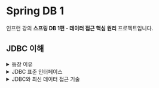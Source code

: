 # Spring DB 1
인프런 강의 **스프링 DB 1편 - 데이터 접근 핵심 원리** 프로젝트입니다.

## JDBC 이해
<details><summary>등장 이유</summary>
<p>

- 대부분의 서비스의 경우 주요 데이터를 데이터베이스에 저장합니다.
- 일반적인 애플리케이션 서버와 데이터베이스의 연결은 다음과 같습니다.
  + 커넥션 연결: 주로 TCP/IP를 사용해 커넥션을 연결
  + SQL 전달: 애플리케이션 서버는 DB가 이해할 수 있는 SQL을 연결된 커넥션을 통해 DB에 전달
  + 결과 응답: DB는 전달된 SQL을 수행하고 그 결과를 응답
- 여기에는 2가지 큰 문제가 있었는데
  + DB마다 연결 방식이 달라서 DB를 변경하면 애플리케이션 서버에 개발된 DB 사용 코드도 함께 수정했어야 했고
  + 개발자가 각각의 DB마다 커넥션 연결, SQL 전달, 결과 응답 방식을 새로 학습해야 했습니다.
- 따라서 이 문제들을 해결하기 위해 JDBC라는 Java 표준이 등장합니다.

</p>
</details>

<details><summary>JDBC 표준 인터페이스</summary>
<p>

- JDBC(Java Database Connectivity)는 자바에서 데이터베이스에 접속할 수 있도록 하는 자바 API입니다.
- JDBC는 데이터베이스에서 자료를 쿼리하거나 업데이트하는 방법을 제공합니다.
- 대표적으로 3가지 기능을 인터페이스로 정의해 제공합니다.
  + ```java.sql.Connection```: 연결
  + ```java.sql.Statement```: SQL을 담은 내용
  + ```java.sql.ResultSet```: SQL 요청 응답
- 개발자는 이제 이 인터페이스를 사용하면 되는데 각 DB에 맞게 구현된 라이브러리인 JDBC 드라이버를 사용하면 됩니다.
- 표준화의 한계
  + 공통이 있긴 하지만 각 DB에 맞는 SQL을 변경해야하는 부분은 여전히 존재

</p>
</details>

<details><summary>JDBC와 최신 데이터 접근 기술</summary>
<p>

- JDBC를 편리하게 사용하기 위해 SQL Mapper 와 ORM 기술이 존재합니다.
- SQL Mapper
  + 장점
    - SQL 응답 결과를 객체로 편리하게 변환
    - JDBC의 반복 코드를 제거
  + 단점
    - 개발자가 직접 SQL을 작성
  + 대표 기술: 스프링 JDBC Template, MyBatis
- ORM
  + ORM은 객체를 관계형 데이터베이스와 매핑해주는 기술로 덕분에 개발자는 반복적인 SQL을 직접 작성하지 않고 ORM 기술이 동적으로 SQL을 만들어 실행해줍니다.
  + 대표 기술: JPA, 하이버네이트, 이클립스 링크
  + JPA는 자바 진영의 ORM 표준 인터페이스이고 이것을 구현한 하이버네이트, 이클립스 링크 등의 기술이 있습니다.

</p>
</details>